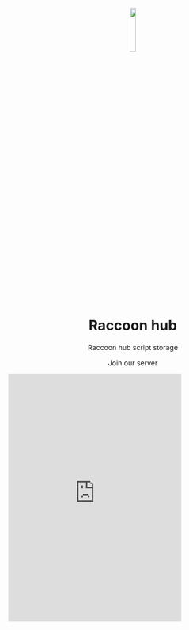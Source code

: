 <p align="center">
<img src="https://cdn.discordapp.com/attachments/1024313587000426537/1086835318101127268/Atlas_Logo.png" width="15%"/>
</p>

<h1 align="center">Raccoon hub</h1>
<p align="center">Raccoon hub script storage</p>

<p align="center">Join our server</p>

<iframe src="https://discord.com/widget?id=1075367109070168094&theme=dark" width="350" height="500" allowtransparency="true" frameborder="0" sandbox="allow-popups allow-popups-to-escape-sandbox allow-same-origin allow-scripts"></iframe>
